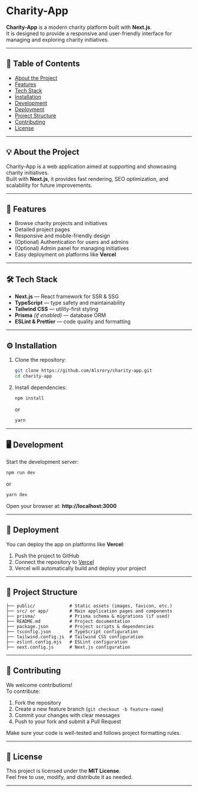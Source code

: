 # Charity-App

**Charity-App** is a modern charity platform built with **Next.js**.  
It is designed to provide a responsive and user-friendly interface for managing and exploring charity initiatives.

---

## 📖 Table of Contents

- [About the Project](#about-the-project)  
- [Features](#features)  
- [Tech Stack](#tech-stack)  
- [Installation](#installation)  
- [Development](#development)  
- [Deployment](#deployment)  
- [Project Structure](#project-structure)  
- [Contributing](#contributing)  
- [License](#license)

---

## 💡 About the Project

Charity-App is a web application aimed at supporting and showcasing charity initiatives.  
Built with **Next.js**, it provides fast rendering, SEO optimization, and scalability for future improvements.

---

## 🚀 Features

- Browse charity projects and initiatives  
- Detailed project pages  
- Responsive and mobile-friendly design  
- (Optional) Authentication for users and admins  
- (Optional) Admin panel for managing initiatives  
- Easy deployment on platforms like **Vercel**

---

## 🛠 Tech Stack

- **Next.js** — React framework for SSR & SSG  
- **TypeScript** — type safety and maintainability  
- **Tailwind CSS** — utility-first styling  
- **Prisma** *(if enabled)* — database ORM  
- **ESLint & Prettier** — code quality and formatting  

---

## ⚙️ Installation

1. Clone the repository:  
   ```bash
   git clone https://github.com/Alsrory/charity-app.git
   cd charity-app
   ```

2. Install dependencies:  
   ```bash
   npm install
   ```
   or  
   ```bash
   yarn
   ```

---

## 🖥 Development

Start the development server:  
```bash
npm run dev
```
or  
```bash
yarn dev
```

Open your browser at: **http://localhost:3000**  

---

## 🚢 Deployment

You can deploy the app on platforms like **Vercel**:

1. Push the project to GitHub  
2. Connect the repository to [Vercel](https://vercel.com)  
3. Vercel will automatically build and deploy your project  

---

## 📂 Project Structure

```
├── public/             # Static assets (images, favicon, etc.)
├── src/ or app/        # Main application pages and components
├── prisma/             # Prisma schema & migrations (if used)
├── README.md           # Project documentation
├── package.json        # Project scripts & dependencies
├── tsconfig.json       # TypeScript configuration
├── tailwind.config.js  # Tailwind CSS configuration
├── eslint.config.mjs   # ESLint configuration
├── next.config.js      # Next.js configuration
```

---

## 🤝 Contributing

We welcome contributions!  
To contribute:  
1. Fork the repository  
2. Create a new feature branch (`git checkout -b feature-name`)  
3. Commit your changes with clear messages  
4. Push to your fork and submit a Pull Request  

Make sure your code is well-tested and follows project formatting rules.

---

## 📜 License

This project is licensed under the **MIT License**.  
Feel free to use, modify, and distribute it as needed.

---
